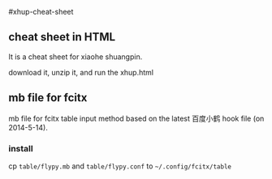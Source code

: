 #xhup-cheat-sheet

## cheat sheet in HTML
It is a cheat sheet for xiaohe shuangpin.

download it, unzip it, and run the xhup.html

## mb file for fcitx
mb file for fcitx table input method based on the latest 百度小鹤 hook file (on 2014-5-14).
### install
cp `table/flypy.mb` and `table/flypy.conf` to `~/.config/fcitx/table`
